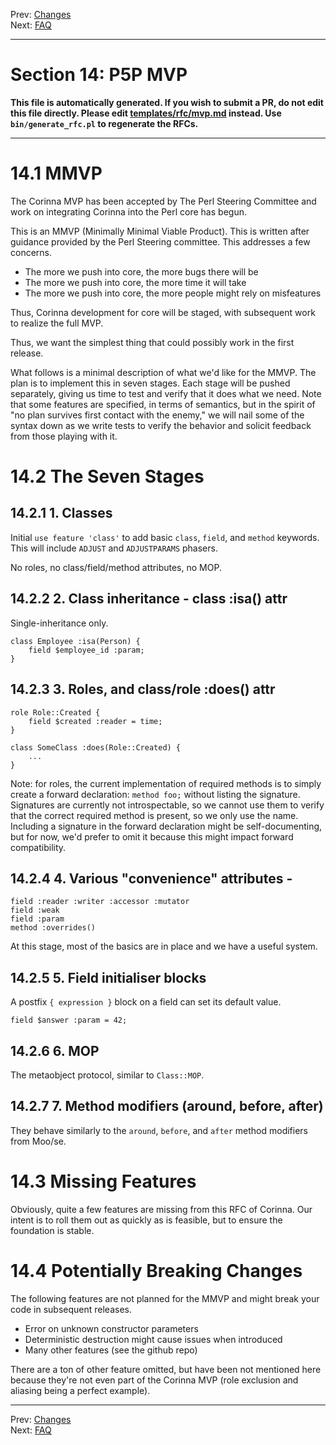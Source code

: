 Prev: [Changes](major-changes.md)   
Next: [FAQ](faq.md)

---

# Section 14: P5P MVP

**This file is automatically generated. If you wish to submit a PR, do not
edit this file directly. Please edit
[templates/rfc/mvp.md](https://github.com/Ovid/Cor/tree/master/templates/rfc/mvp.md) instead. Use `bin/generate_rfc.pl` to regenerate the RFCs.**

---

# 14.1 MMVP
The Corinna MVP has been accepted by The Perl Steering Committee and work on
integrating Corinna into the Perl core has begun.

This is an MMVP (Minimally Minimal Viable Product). This is written after
guidance provided by the Perl Steering committee. This addresses a few
concerns.

* The more we push into core, the more bugs there will be
* The more we push into core, the more time it will take
* The more we push into core, the more people might rely on misfeatures

Thus, Corinna development for core will be staged, with subsequent work to
realize the full MVP. 

Thus, we want the simplest thing that could possibly work in the first release.

What follows is a minimal description of what we'd like for the MMVP. The plan
is to implement this in seven stages. Each stage will be pushed separately,
giving us time to test and verify that it does what we need. Note that some
features are specified, in terms of semantics, but in the spirit of "no plan
survives first contact with the enemy," we will nail some of the syntax down as
we write tests to verify the behavior and solicit feedback from those playing
with it.

# 14.2 The Seven Stages
## 14.2.1 1. Classes
Initial `use feature 'class'` to add basic `class`, `field`, and `method` keywords.
This will include `ADJUST` and `ADJUSTPARAMS` phasers.

No roles, no class/field/method attributes, no MOP.

## 14.2.2 2. Class inheritance - class :isa() attr
Single-inheritance only.


```
class Employee :isa(Person) {
    field $employee_id :param;
}
```

## 14.2.3 3. Roles, and class/role :does() attr
```
role Role::Created {
    field $created :reader = time;
}

class SomeClass :does(Role::Created) {
    ...
}
```

Note: for roles, the current implementation of required methods is to simply
create a forward declaration: `method foo;` without listing the signature.
Signatures are currently not introspectable, so we cannot use them to verify
that the correct required method is present, so we only use the name.
Including a signature in the forward declaration might be self-documenting,
but for now, we'd prefer to omit it because this might impact forward
compatibility.

## 14.2.4 4. Various "convenience" attributes -
```
field :reader :writer :accessor :mutator
field :weak
field :param
method :overrides()
```

At this stage, most of the basics are in place and we have a useful system.

## 14.2.5 5. Field initialiser blocks
A postfix `{ expression }` block on a field can set its default value.

```
field $answer :param = 42;
```

## 14.2.6 6. MOP
The metaobject protocol, similar to `Class::MOP`.

## 14.2.7 7. Method modifiers (around, before, after)
They behave similarly to the `around`, `before`, and `after` method modifiers
from Moo/se.

# 14.3 Missing Features
Obviously, quite a few features are missing from this RFC of Corinna. Our
intent is to roll them out as quickly as is feasible, but to ensure the
foundation is stable.

# 14.4 Potentially Breaking Changes
The following features are not planned for the MMVP and might break your code
in subsequent releases.

* Error on unknown constructor parameters
* Deterministic destruction might cause issues when introduced
* Many other features (see the github repo)

There are a ton of other feature omitted, but have been not mentioned here
because they're not even part of the Corinna MVP (role exclusion and aliasing
being a perfect example).


---

Prev: [Changes](major-changes.md)   
Next: [FAQ](faq.md)
